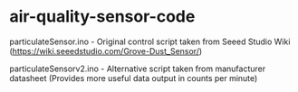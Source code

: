 # air-quality-sensor-code

particulateSensor.ino   -    Original control script taken from Seeed Studio Wiki (https://wiki.seeedstudio.com/Grove-Dust_Sensor/)


particulateSensorv2.ino   -    Alternative script taken from manufacturer datasheet (Provides more useful data output in counts per minute)
